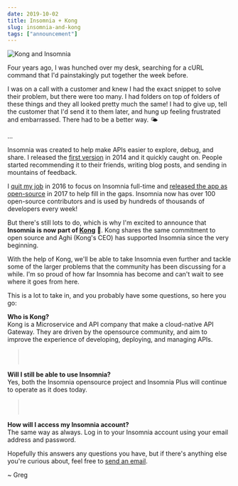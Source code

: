```yaml
---
date: 2019-10-02
title: Insomnia + Kong
slug: insomnia-and-kong
tags: ["announcement"]
---
```


![Kong and Insomnia](/images/blog/kong-insomnia.png)

Four years ago, I was hunched over my desk, searching for a cURL command that I'd painstakingly
put together the week before.

I was on a call with a customer and knew I had the exact snippet to solve their problem, but 
there were too many. I had folders on top of folders of these things and they all looked pretty 
much the same! I had to give up, tell the customer that I'd send it to them later, and hung up
feeling frustrated and embarrassed. There had to be a better way. 🌤

<!-- more -->

...

Insomnia was created to help make APIs easier to explore, debug, and share. I released the
[first version](https://schier.co/blog/2014/12/07/call-for-beta-testers.html) in 2014
and it quickly caught on. People started recommending it to their friends, writing blog posts, and 
sending in mountains of feedback.

I [quit my job](https://schier.co/blog/2016/08/05/forging-a-new-path/) in 2016 to focus on 
Insomnia full-time and [released the app as open-source](/blog/open-source-announcement) in 2017 
to help fill in the gaps. Insomnia now has over 100 open-source contributors and is used by 
hundreds of thousands of developers every week!

But there's still lots to do, which is why I'm excited to announce that 
**Insomnia is now part of [Kong](https://konghq.com/)** 🥳. Kong shares the same commitment to 
open source and Aghi (Kong's CEO) has supported Insomnia since the very beginning.

With the help of Kong, we'll be able to take Insomnia even further and tackle some of the 
larger problems that the community has been discussing for a while. I'm so proud of how far
Insomnia has become and can't wait to see where it goes from here.

This is a lot to take in, and you probably have some questions, so here you go:

> 
**Who is Kong?**<br>
Kong is a Microservice and API company that make a cloud-native API Gateway. They are driven 
by the opensource community, and aim to improve the experience of developing, deploying, and 
managing APIs.
><br><br>
>
**Will I still be able to use Insomnia?**<br>
Yes, both the Insomnia opensource project and Insomnia Plus will continue to operate as it 
does today.
><br><br>
>
**How will I access my Insomnia account?**<br>
The same way as always. Log in to your Insomnia account using your email address and password.


Hopefully this answers any questions you have, but if there's anything else you're curious about, 
feel free to [send an email](mailto:support@insomnia.rest). 

~ Greg
